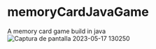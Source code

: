 # memoryCardJavaGame
A memory card game build in java
![Captura de pantalla 2023-05-17 130250](https://github.com/Dan159159/memoryCardJavaGame/assets/113427338/56782c44-fa8e-4232-8af1-b24b0a74726f)
